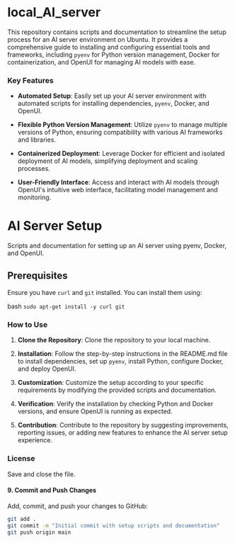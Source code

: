 
# local_AI_server

This repository contains scripts and documentation to streamline the setup process for an AI server environment on Ubuntu. It provides a comprehensive guide to installing and configuring essential tools and frameworks, including `pyenv` for Python version management, Docker for containerization, and OpenUI for managing AI models with ease.

### Key Features

- **Automated Setup**: Easily set up your AI server environment with automated scripts for installing dependencies, `pyenv`, Docker, and OpenUI.
  
- **Flexible Python Version Management**: Utilize `pyenv` to manage multiple versions of Python, ensuring compatibility with various AI frameworks and libraries.
  
- **Containerized Deployment**: Leverage Docker for efficient and isolated deployment of AI models, simplifying deployment and scaling processes.
  
- **User-Friendly Interface**: Access and interact with AI models through OpenUI's intuitive web interface, facilitating model management and monitoring.


# AI Server Setup

Scripts and documentation for setting up an AI server using pyenv, Docker, and OpenUI.

## Prerequisites

Ensure you have `curl` and `git` installed. You can install them using:

bash
`sudo apt-get install -y curl git`




### How to Use

1. **Clone the Repository**: Clone the repository to your local machine.
  
2. **Installation**: Follow the step-by-step instructions in the README.md file to install dependencies, set up `pyenv`, install Python, configure Docker, and deploy OpenUI.
  
3. **Customization**: Customize the setup according to your specific requirements by modifying the provided scripts and documentation.
  
4. **Verification**: Verify the installation by checking Python and Docker versions, and ensure OpenUI is running as expected.
  
5. **Contribution**: Contribute to the repository by suggesting improvements, reporting issues, or adding new features to enhance the AI server setup experience.

### License

Save and close the file.

#### 9. **Commit and Push Changes**

Add, commit, and push your changes to GitHub:

```bash
git add .
git commit -m "Initial commit with setup scripts and documentation"
git push origin main

